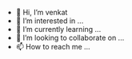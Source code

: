 - 👋 Hi, I’m venkat
- 👀 I’m interested in ...
- 🌱 I’m currently learning ...
- 💞️ I’m looking to collaborate on ...
- 📫 How to reach me ...

<!---
venkat is a ✨ special ✨ repository because its `README.md` (this file) appears on your GitHub profile.
You can click the Preview link to take a look at your changes.
--->
